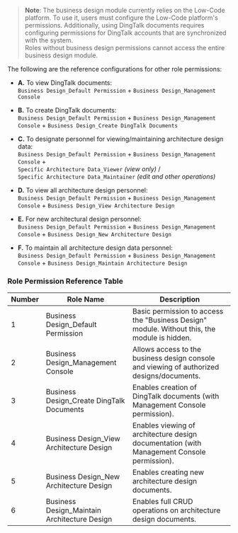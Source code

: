 
> **Note**: The business design module currently relies on the Low-Code platform. To use it, users must configure the Low-Code platform's permissions. Additionally, using DingTalk documents requires configuring permissions for DingTalk accounts that are synchronized with the system.  
> Roles without business design permissions cannot access the entire business design module.

The following are the reference configurations for other role permissions:

- **A.** To view DingTalk documents:  
  `Business Design_Default Permission` + `Business Design_Management Console`
  
- **B.** To create DingTalk documents:  
  `Business Design_Default Permission` + `Business Design_Management Console` + `Business Design_Create DingTalk Documents`

- **C.** To designate personnel for viewing/maintaining architecture design data:  
  `Business Design_Default Permission` + `Business Design_Management Console` +  
  `Specific Architecture Data_Viewer` *(view only)* /  
  `Specific Architecture Data_Maintainer` *(edit and other operations)*

- **D.** To view all architecture design personnel:  
  `Business Design_Default Permission` + `Business Design_Management Console` + `Business Design_View Architecture Design`

- **E.** For new architectural design personnel:  
  `Business Design_Default Permission` + `Business Design_Management Console` + `Business Design_New Architecture Design`

- **F.** To maintain all architecture design data personnel:  
  `Business Design_Default Permission` + `Business Design_Management Console` + `Business Design_Maintain Architecture Design`

### Role Permission Reference Table

| Number | Role Name                              | Description                                                                                  |
|--------|-----------------------------------------|----------------------------------------------------------------------------------------------|
| 1      | Business Design_Default Permission      | Basic permission to access the "Business Design" module. Without this, the module is hidden. |
| 2      | Business Design_Management Console      | Allows access to the business design console and viewing of authorized designs/documents.    |
| 3      | Business Design_Create DingTalk Documents | Enables creation of DingTalk documents (with Management Console permission).                 |
| 4      | Business Design_View Architecture Design | Enables viewing of architecture design documentation (with Management Console permission).   |
| 5      | Business Design_New Architecture Design  | Enables creating new architecture design documents.                                          |
| 6      | Business Design_Maintain Architecture Design | Enables full CRUD operations on architecture design documents.                          |
